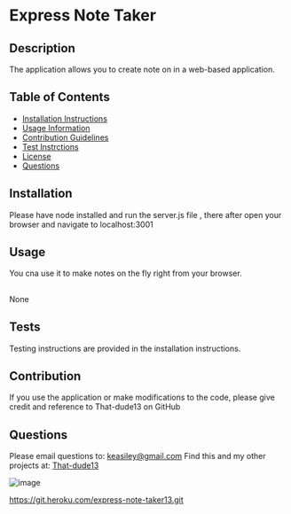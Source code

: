 
  # Express Note Taker 
  

  ## Description 
  The application allows you to create note on in a web-based application.
  ## Table of Contents 
  - [Installation Instructions](#installation)
  - [Usage Information](#usage)
  - [Contribution Guidelines](#contributing)
  - [Test Instrctions](#tests)
  - [License](#license)
  - [Questions](#questions)
  
  ## Installation 
  Please have node installed and run the server.js file , there after open your browser and navigate to localhost:3001
  ## Usage 
  You cna use it to make notes on the fly right from your browser.
  ##
  None
  ## Tests 
  Testing instructions are provided in the installation instructions.
  ## Contribution 
  If you use the application or make modifications to the code, please give credit and reference to That-dude13 on GitHub
  ## Questions 
  Please email questions to: keasiley@gmail.com
  Find this and my other projects at: [That-dude13](https://www.github.com/That-dude13)
  
  ![image](https://user-images.githubusercontent.com/117548139/232182797-ad3d6094-afc7-4918-9a06-a280f3eaa0d5.png)
  
  https://git.heroku.com/express-note-taker13.git
